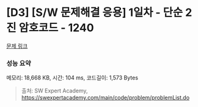 # [D3] [S/W 문제해결 응용] 1일차 - 단순 2진 암호코드 - 1240 

[문제 링크](https://swexpertacademy.com/main/code/problem/problemDetail.do?contestProbId=AV15FZuqAL4CFAYD) 

### 성능 요약

메모리: 18,668 KB, 시간: 104 ms, 코드길이: 1,573 Bytes



> 출처: SW Expert Academy, https://swexpertacademy.com/main/code/problem/problemList.do